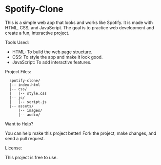 # Spotify-Clone
This is a simple web app that looks and works like Spotify. It is made with HTML, CSS, and JavaScript. The goal is to practice web development and create a fun, interactive project.

Tools Used:
- HTML: To build the web page structure.
- CSS: To style the app and make it look good.
- JavaScript: To add interactive features.

Project Files:

      spotify-clone/
      |-- index.html
      |-- css/
      |   |-- style.css
      |-- js/
      |   |-- script.js
      |-- assets/
          |-- images/
          |-- audio/

Want to Help?

You can help make this project better! Fork the project, make changes, and send a pull request.

License:

This project is free to use.
